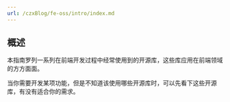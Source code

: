 ```yaml
---
url: /czxBlog/fe-oss/intro/index.md
---
```

## 概述

本指南罗列一系列在前端开发过程中经常使用到的开源库，这些库应用在前端领域的方方面面。

当你需要开发某项功能，但是不知道该使用哪些开源库时，可以先看下这些开源库，有没有适合你的需求。
